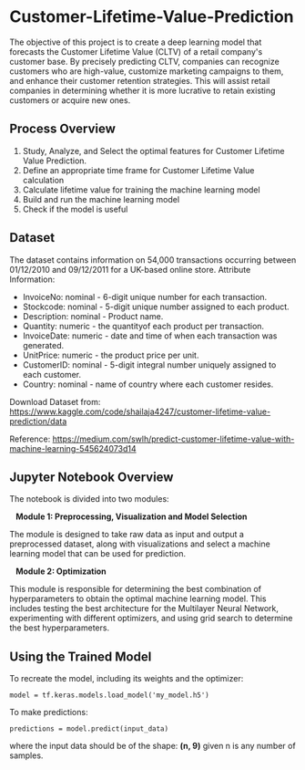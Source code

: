 # Customer-Lifetime-Value-Prediction
The objective of this project is to create a deep learning model that forecasts the Customer Lifetime Value (CLTV) of a retail company's customer base. By precisely predicting CLTV, companies can recognize customers who are high-value, customize marketing campaigns to them, and enhance their customer retention strategies. This will assist retail companies in determining whether it is more lucrative to retain existing customers or acquire new ones.


## Process Overview
1.   Study, Analyze, and Select the optimal features for Customer Lifetime Value Prediction.
2.   Define an appropriate time frame for Customer Lifetime Value calculation
3.   Calculate lifetime value for training the machine learning model
4.   Build and run the machine learning model
5.   Check if the model is useful


## Dataset
The dataset contains information on 54,000 transactions occurring between 01/12/2010 and 09/12/2011 for a UK-based online store. 
Attribute Information:
*   InvoiceNo: nominal - 6-digit unique number for each transaction. 
*   Stockcode: nominal - 5-digit unique number assigned to each product.
*   Description: nominal - Product name.
*   Quantity: numeric - the quantityof each product per transaction.
*   InvoiceDate: numeric - date and time of when each transaction was generated.
*   UnitPrice: numeric - the product price per unit. 
*   CustomerID: nominal - 5-digit integral number uniquely assigned to each customer.
*   Country: nominal - name of country where each customer resides.

Download Dataset from: https://www.kaggle.com/code/shailaja4247/customer-lifetime-value-prediction/data


Reference: https://medium.com/swlh/predict-customer-lifetime-value-with-machine-learning-545624073d14


## Jupyter Notebook Overview
The notebook is divided into two modules:

 &ensp; **Module 1: Preprocessing, Visualization and Model Selection**
 
The module is designed to take raw data as input and output a preprocessed dataset, along with visualizations and select a machine learning model that can be used for prediction.

 &ensp; **Module 2: Optimization**

This module is responsible for determining the best combination of hyperparameters to obtain the optimal machine learning model. This includes testing the best architecture for the Multilayer Neural Network, experimenting with different optimizers, and using grid search to determine the best hyperparameters.


## Using the Trained Model
To recreate the model, including its weights and the optimizer:
```
model = tf.keras.models.load_model('my_model.h5')
```

To make predictions:
```
predictions = model.predict(input_data)
```
where the input data should be of the shape: __(n, 9)__
given n is any number of samples.

